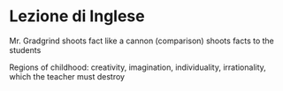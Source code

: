 # Lezione di Inglese

Mr. Gradgrind shoots fact like a cannon (comparison)
shoots facts to the students

Regions of childhood: creativity, imagination, individuality, irrationality, which the teacher must destroy
<!--stackedit_data:
eyJoaXN0b3J5IjpbMTg4NzI2NzQ4MSwtMTA4NjM2OTcxMF19
-->